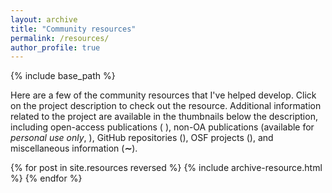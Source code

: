 ```yaml
---
layout: archive
title: "Community resources"
permalink: /resources/
author_profile: true
---
```


{% include base_path %}

Here are a few of the community resources that I've helped develop. Click on
the project description to check out the resource. Additional information
related to the project are available in the thumbnails below the description,
including open-access publications (<i class="ai ai-fw ai-open-access-square">
</i>), non-OA publications (available for *personal use only*,
<i class="fa fa-file-pdf-o" aria-hidden="true"></i>), GitHub repositories
(<i class="fa fa-github" aria-hidden="true"></i>), OSF projects
(<i class="ai ai-fw ai-osf"></i>), and miscellaneous information (<b>∼</b>).

{% for post in site.resources reversed %}
  {% include archive-resource.html %}
{% endfor %}
